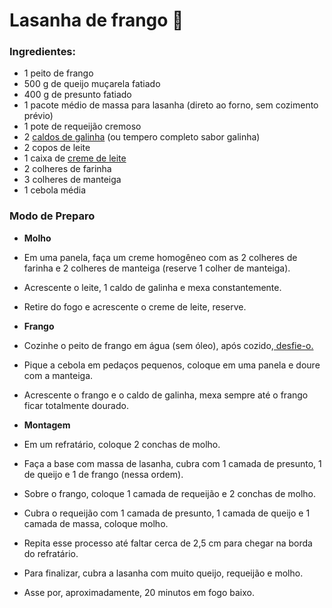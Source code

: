 # Lasanha de frango :chicken:

### Ingredientes:

- 1 peito de frango
- 500 g de queijo muçarela fatiado
- 400 g de presunto fatiado
- 1 pacote médio de massa para lasanha (direto ao forno, sem cozimento prévio)
- 1 pote de requeijão cremoso
- 2 [caldos de galinha](https://blog.tudogostoso.com.br/dicas-de-cozinha/caldos-caseiros/) (ou tempero completo sabor galinha)
- 2 copos de leite
- 1 caixa de [creme de leite](https://blog.tudogostoso.com.br/dicas-de-cozinha/creme-de-leite-fresco-caseiro-de-caixinha-e-mais/)
- 2 colheres de farinha
- 3 colheres de manteiga
- 1 cebola média



### **Modo de Preparo**

- **Molho**

- Em uma panela, faça um creme homogêneo com as 2 colheres de farinha e 2 colheres de manteiga (reserve 1 colher de manteiga).

- Acrescente o leite, 1 caldo de galinha e mexa constantemente.

- Retire do fogo e acrescente o creme de leite, reserve.

- **Frango**

- Cozinhe o peito de frango em água (sem óleo), após cozido,[ desfie-o.](https://blog.tudogostoso.com.br/dicas-de-cozinha/como-desfiar-frango-na-panela-de-pressao/)

- Pique a cebola em pedaços pequenos, coloque em uma panela e doure com a manteiga.

- Acrescente o frango e o caldo de galinha, mexa sempre até o frango ficar totalmente dourado.

- **Montagem**

- Em um refratário, coloque 2 conchas de molho.

- Faça a base com massa de lasanha, cubra com 1 camada de presunto, 1 de queijo e 1 de frango (nessa ordem).

- Sobre o frango, coloque 1 camada de requeijão e 2 conchas de molho.

- Cubra o requeijão com 1 camada de presunto, 1 camada de queijo e 1 camada de massa, coloque molho.

- Repita esse processo até faltar cerca de 2,5 cm para chegar na borda do refratário.

- Para finalizar, cubra a lasanha com muito queijo, requeijão e molho.

- Asse por, aproximadamente, 20 minutos em fogo baixo.
